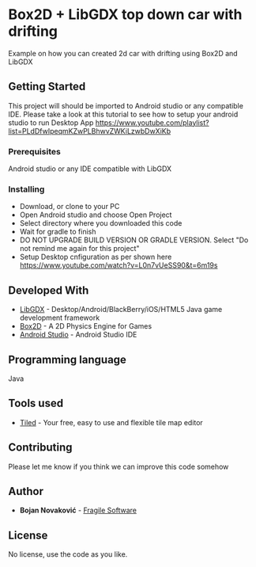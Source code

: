 # Box2D + LibGDX top down car with drifting

Example on how you can created 2d car with drifting using Box2D and LibGDX

## Getting Started

This project will should be imported to Android studio or any compatible IDE. Please take a look at this tutorial to see how to setup your android studio to run Desktop App https://www.youtube.com/playlist?list=PLdDfwIpeqmKZwPLBhwvZWKiLzwbDwXiKb

### Prerequisites

Android studio or any IDE compatible with LibGDX

### Installing

- Download, or clone to your PC
- Open Android studio and choose Open Project
- Select directory where you downloaded this code
- Wait for gradle to finish
- DO NOT UPGRADE BUILD VERSION OR GRADLE VERSION. Select "Do not remind me again for this project"
- Setup Desktop cnfiguration as per shown here https://www.youtube.com/watch?v=L0n7vUeSS90&t=6m19s

## Developed With

* [LibGDX](https://www.badlogicgames.com) - Desktop/Android/BlackBerry/iOS/HTML5 Java game development framework
* [Box2D](http://box2d.org) - A 2D Physics Engine for Games
* [Android Studio](https://developer.android.com/studio) - Android Studio IDE

## Programming language
Java

## Tools used
* [Tiled](https://www.mapeditor.org) - Your free, easy to use and flexible tile map editor

## Contributing

Please let me know if you think we can improve this code somehow

## Author

* **Bojan Novaković** - [Fragile Software](https://www.fragile-software.com)

## License

No license, use the code as you like. 
